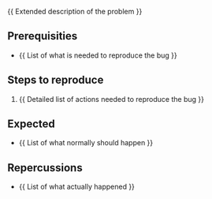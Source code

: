 {{ Extended description of the problem }} 

## Prerequisities 
* {{ List of what is needed to reproduce the bug }}

## Steps to reproduce 
1. {{ Detailed list of actions needed to reproduce the bug }}

## Expected 
* {{ List of what normally should happen }}

## Repercussions 
* {{ List of what actually happened }} 